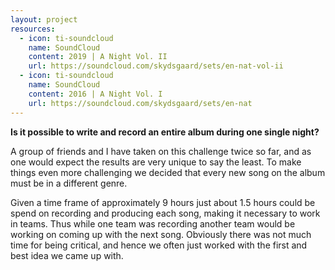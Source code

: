 ```yaml
---
layout: project
resources:
  - icon: ti-soundcloud
    name: SoundCloud
    content: 2019 | A Night Vol. II 
    url: https://soundcloud.com/skydsgaard/sets/en-nat-vol-ii
  - icon: ti-soundcloud
    name: SoundCloud
    content: 2016 | A Night Vol. I
    url: https://soundcloud.com/skydsgaard/sets/en-nat
---
```


**Is it possible to write and record an entire album during one single night?**

A group of friends and I have taken on this challenge twice so far, and as one would expect the results are very unique to say the least. To make things even more challenging we decided that every new song on the album must be in a different genre. 

Given a time frame of approximately 9 hours just about 1.5 hours could be spend on recording and producing each song, making it necessary to work in teams. Thus while one team was recording another team would be working on coming up with the next song. Obviously there was not much time for being critical, and hence we often just worked with the first and best idea we came up with.

